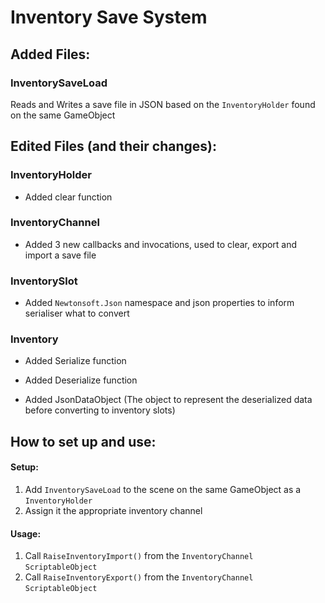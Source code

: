 # Inventory Save System
## Added Files:
### InventorySaveLoad
Reads and Writes a save file in JSON based on the ```InventoryHolder``` found on the same GameObject

## Edited Files (and their changes):
### InventoryHolder
* Added clear function

### InventoryChannel
* Added 3 new callbacks and invocations, used to clear, export and import a save file

### InventorySlot
* Added ```Newtonsoft.Json``` namespace and json properties to inform serialiser what to convert

### Inventory
* Added Serialize function

* Added Deserialize function

* Added JsonDataObject (The object to represent the deserialized data before converting to inventory slots)

## How to set up and use:
#### Setup:
1. Add ```InventorySaveLoad``` to the scene on the same GameObject as a ```InventoryHolder``` 
2. Assign it the appropriate inventory channel

#### Usage:
1. Call ```RaiseInventoryImport()``` from the ```InventoryChannel``` ```ScriptableObject```
2. Call ```RaiseInventoryExport()``` from the ```InventoryChannel``` ```ScriptableObject```